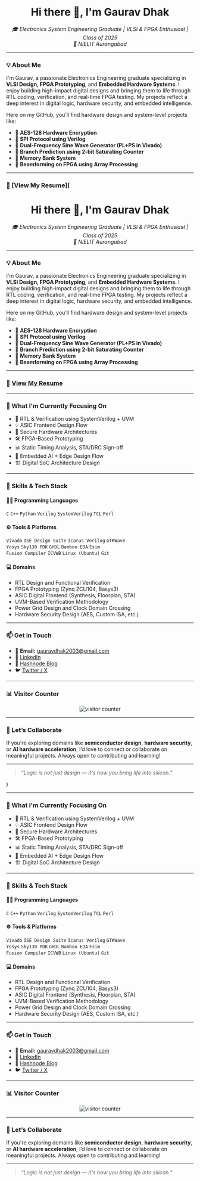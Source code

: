 <h1 align="center">Hi there 👋, I'm Gaurav Dhak</h1>

<p align="center">
  <i>🎓 Electronics System Engineering Graduate | VLSI & FPGA Enthusiast | Class of 2025</i><br>
  <i>📍 NIELIT Aurangabad</i>
</p>

---

### 💡 About Me

I'm Gaurav, a passionate Electronics Engineering graduate specializing in **VLSI Design, FPGA Prototyping**, and **Embedded Hardware Systems**. I enjoy building high-impact digital designs and bringing them to life through RTL coding, verification, and real-time FPGA testing. My projects reflect a deep interest in digital logic, hardware security, and embedded intelligence.

Here on my GitHub, you’ll find hardware design and system-level projects like:

- 🔐 **AES-128 Hardware Encryption**  
- 🔁 **SPI Protocol using Verilog**  
- 📶 **Dual-Frequency Sine Wave Generator (PL+PS in Vivado)**  
- 🧠 **Branch Prediction using 2-bit Saturating Counter**  
- 💾 **Memory Bank System**  
- 📡 **Beamforming on FPGA using Array Processing**

---

### 📄 [View My Resume](<h1 align="center">Hi there 👋, I'm Gaurav Dhak</h1>

<p align="center">
  <i>🎓 Electronics System Engineering Graduate | VLSI & FPGA Enthusiast | Class of 2025</i><br>
  <i>📍 NIELIT Aurangabad</i>
</p>

---

### 💡 About Me

I'm Gaurav, a passionate Electronics Engineering graduate specializing in **VLSI Design, FPGA Prototyping**, and **Embedded Hardware Systems**. I enjoy building high-impact digital designs and bringing them to life through RTL coding, verification, and real-time FPGA testing. My projects reflect a deep interest in digital logic, hardware security, and embedded intelligence.

Here on my GitHub, you’ll find hardware design and system-level projects like:

- 🔐 **AES-128 Hardware Encryption**  
- 🔁 **SPI Protocol using Verilog**  
- 📶 **Dual-Frequency Sine Wave Generator (PL+PS in Vivado)**  
- 🧠 **Branch Prediction using 2-bit Saturating Counter**  
- 💾 **Memory Bank System**  
- 📡 **Beamforming on FPGA using Array Processing**

---

### 📄 [View My Resume](https://drive.google.com/file/d/136ZF55-9p3xPk_8I-5YHu34n2sVTy8lF/view?usp=sharing)

---

### 🌱 What I'm Currently Focusing On

- 🔧 RTL & Verification using SystemVerilog + UVM  
- 💡 ASIC Frontend Design Flow  
- 🧬 Secure Hardware Architectures  
- 🛠️ FPGA-Based Prototyping  
- 📊 Static Timing Analysis, STA/DRC Sign-off  
- 🧠 Embedded AI + Edge Design Flow  
- 🏗️ Digital SoC Architecture Design

---

### 💼 Skills & Tech Stack

#### 👨‍💻 **Programming Languages**
`C` `C++` `Python` `Verilog` `SystemVerilog` `TCL` `Perl`

#### ⚙️ **Tools & Platforms**
`Vivado` `ISE Design Suite` `Icarus Verilog` `GTKWave`  
`Yosys` `Sky130 PDK` `GHDL` `Bamboo EDA` `Esim`  
`Fusion Compiler` `ICVWB` `Linux (Ubuntu)` `Git`  

#### 💻 **Domains**
- RTL Design and Functional Verification  
- FPGA Prototyping (Zynq ZCU104, Basys3)  
- ASIC Digital Frontend (Synthesis, Floorplan, STA)  
- UVM-Based Verification Methodology  
- Power Grid Design and Clock Domain Crossing  
- Hardware Security Design (AES, Custom ISA, etc.)

---

### 📫 Get in Touch

- 📧 **Email:** [gauravdhak2003@gmail.com](mailto:gauravdhak2003@gmail.com)  
- 💼 [LinkedIn](https://www.linkedin.com/in/gauravdhak/)  
- 📝 [Hashnode Blog](https://gaurav789.hashnode.dev)  
- 🐦 [Twitter / X](https://twitter.com/GauravDhak)

---

### 📊 Visitor Counter

<p align="center">
  <img src="https://komarev.com/ghpvc/?username=gauravdhak&style=flat-square&color=0e75b6" alt="visitor counter"/>
</p>

---

### 🤝 Let’s Collaborate

If you're exploring domains like **semiconductor design**, **hardware security**, or **AI hardware acceleration**, I’d love to connect or collaborate on meaningful projects. Always open to contributing and learning!

---

> *“Logic is not just design — it's how you bring life into silicon.”*

)

---

### 🌱 What I'm Currently Focusing On

- 🔧 RTL & Verification using SystemVerilog + UVM  
- 💡 ASIC Frontend Design Flow  
- 🧬 Secure Hardware Architectures  
- 🛠️ FPGA-Based Prototyping  
- 📊 Static Timing Analysis, STA/DRC Sign-off  
- 🧠 Embedded AI + Edge Design Flow  
- 🏗️ Digital SoC Architecture Design

---

### 💼 Skills & Tech Stack

#### 👨‍💻 **Programming Languages**
`C` `C++` `Python` `Verilog` `SystemVerilog` `TCL` `Perl`

#### ⚙️ **Tools & Platforms**
`Vivado` `ISE Design Suite` `Icarus Verilog` `GTKWave`  
`Yosys` `Sky130 PDK` `GHDL` `Bamboo EDA` `Esim`  
`Fusion Compiler` `ICVWB` `Linux (Ubuntu)` `Git`  

#### 💻 **Domains**
- RTL Design and Functional Verification  
- FPGA Prototyping (Zynq ZCU104, Basys3)  
- ASIC Digital Frontend (Synthesis, Floorplan, STA)  
- UVM-Based Verification Methodology  
- Power Grid Design and Clock Domain Crossing  
- Hardware Security Design (AES, Custom ISA, etc.)

---

### 📫 Get in Touch

- 📧 **Email:** [gauravdhak2003@gmail.com](mailto:gauravdhak2003@gmail.com)  
- 💼 [LinkedIn](https://www.linkedin.com/in/gauravdhak/)  
- 📝 [Hashnode Blog](https://gaurav789.hashnode.dev)  
- 🐦 [Twitter / X](https://twitter.com/GauravDhak)

---

### 📊 Visitor Counter

<p align="center">
  <img src="https://komarev.com/ghpvc/?username=gauravdhak&style=flat-square&color=0e75b6" alt="visitor counter"/>
</p>

---

### 🤝 Let’s Collaborate

If you're exploring domains like **semiconductor design**, **hardware security**, or **AI hardware acceleration**, I’d love to connect or collaborate on meaningful projects. Always open to contributing and learning!

---

> *“Logic is not just design — it's how you bring life into silicon.”*

